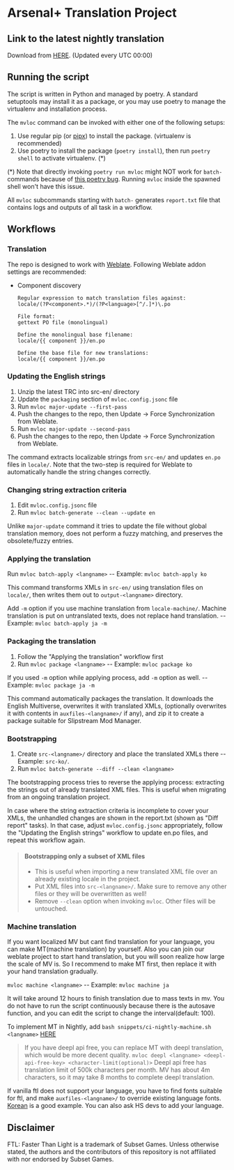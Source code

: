 # Arsenal+ Translation Project

## Link to the latest nightly translation

Download from [HERE](https://github.com/ftl-mv-translation/arsenal-plus/releases/latest). (Updated every UTC 00:00)

## Running the script

The script is written in Python and managed by poetry. A standard setuptools may install it as a package,
or you may use poetry to manage the virtualenv and installation process.

The `mvloc` command can be invoked with either one of the following setups:

1. Use regular pip (or [pipx](https://github.com/pypa/pipx)) to install the package. (virtualenv is recommended)
2. Use poetry to install the package (`poetry install`), then run `poetry shell` to activate virtualenv. (*)

(*) Note that directly invoking `poetry run mvloc` might NOT work for `batch-` commands because of [this poetry bug](https://github.com/python-poetry/poetry/issues/965). Running `mvloc` inside the spawned shell won't have this issue.

All `mvloc` subcommands starting with `batch-` generates `report.txt` file that contains logs and outputs of all task
in a workflow.


## Workflows

### Translation

The repo is designed to work with [Weblate](https://weblate.org/). Following Weblate addon settings are recommended:

* Component discovery
   ```
   Regular expression to match translation files against:
   locale/(?P<component>.*)/(?P<language>[^/.]*)\.po
   
   File format:
   gettext PO file (monolingual)
   
   Define the monolingual base filename:
   locale/{{ component }}/en.po
   
   Define the base file for new translations:
   locale/{{ component }}/en.po
   ```

### Updating the English strings

1. Unzip the latest TRC into src-en/ directory
2. Update the `packaging` section of `mvloc.config.jsonc` file
3. Run `mvloc major-update --first-pass`
4. Push the changes to the repo, then Update -> Force Synchronization from Weblate.
5. Run `mvloc major-update --second-pass`
6. Push the changes to the repo, then Update -> Force Synchronization from Weblate.

The command extracts localizable strings from `src-en/` and updates  `en.po` files in `locale/`.
Note that the two-step is required for Weblate to automatically handle the string changes correctly.

### Changing string extraction criteria

1. Edit `mvloc.config.jsonc` file
3. Run `mvloc batch-generate --clean --update en`

Unlike `major-update` command it tries to update the file without global translation memory,
does not perform a fuzzy matching, and preserves the obsolete/fuzzy entries.

### Applying the translation

Run `mvloc batch-apply <langname>` -- Example: `mvloc batch-apply ko`

This command transforms XMLs in `src-en/` using translation files on `locale/`,
then writes them out to `output-<langname>` directory.

Add `-m` option if you use machine translation from `locale-machine/`. Machine translation is put on untranslated texts, does not replace hand translation.
-- Example: `mvloc batch-apply ja -m`

### Packaging the translation

1. Follow the "Applying the translation" workflow first
2. Run `mvloc package <langname>` -- Example: `mvloc package ko`

If you used `-m` option while applying process, add `-m` option as well.
-- Example: `mvloc package ja -m`

This command automatically packages the translation. It downloads the English Multiverse, overwrites it with
translated XMLs, (optionally overwrites it with contents in `auxfiles-<langname>/` if any), and zip it to create
a package suitable for Slipstream Mod Manager.

### Bootstrapping

1. Create `src-<langname>/` directory and place the translated XMLs there -- Example: `src-ko/`.
2. Run `mvloc batch-generate --diff --clean <langname>`

The bootstrapping process tries to reverse the applying process: extracting the strings out of already translated
XML files. This is useful when migrating from an ongoing translation project.

In case where the string extraction criteria is incomplete to cover your XMLs, the unhandled changes are shown in
the report.txt (shown as "Diff report" tasks). In that case, adjust `mvloc.config.jsonc` appropriately, follow the
"Updating the English strings" workflow to update en.po files, and repeat this workflow again.

> #### Bootstrapping only a subset of XML files
>
> * This is useful when importing a new translated XML file over an already existing locale in the project.
> * Put XML files into `src-<langname>/`. Make sure to remove any other files or they will be overwritten as well!
> * Remove `--clean` option when invoking `mvloc`. Other files will be untouched.

### Machine translation

If you want localized MV but cant find translation for your language, you can make MT(machine translation) by yourself. Also you can join our weblate project to start hand translation, but you will soon realize how large the scale of MV is. So I recommend to make MT first, then replace it with your hand translation gradually.

`mvloc machine <langname>` -- Example: `mvloc machine ja`

It will take around 12 hours to finish translation due to mass texts in mv.
You do not have to run the script continuously because there is the autosave function, and you can edit the script to change the interval(default: 100).

To implement MT in Nightly, add `bash snippets/ci-nightly-machine.sh <langname>` [HERE](https://github.com/ftl-mv-translation/ftl-mv-translation/blob/c4f2e63a98ade4d2895ea5fa16d371703769c2a9/.github/workflows/nightly.yml#L36)

> If you have deepl api free, you can replace MT with deepl translation, which would be more decent quality. `mvloc deepl <langname> <deepl-api-free-key> <character-limit(optional)>`
> Deepl api free has translation limit of 500k characters per month. MV has about 4m characters, so it may take 8 months to complete deepl translation.

If vanilla ftl does not support your language, you have to find fonts suitable for ftl, and make `auxfiles-<langname>/` to override existing language fonts. [Korean](https://github.com/ftl-mv-translation/ftl-mv-translation/tree/main/auxfiles-ko/fonts/zh-Hans) is a good example.
You can also ask HS devs to add your language. 

## Disclaimer

FTL: Faster Than Light is a trademark of Subset Games. Unless otherwise stated, the authors and the contributors of this
repository is not affiliated with nor endorsed by Subset Games.
